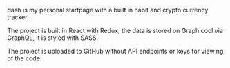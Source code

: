 dash is my personal startpage with a built in habit and crypto currency tracker.

The project is built in React with Redux, the data is stored on Graph.cool via GraphQL, it is styled with SASS.

The project is uploaded to GitHub without API endpoints or keys for viewing of the code.
